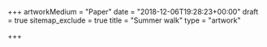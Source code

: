 +++
artworkMedium = "Paper"
date = "2018-12-06T19:28:23+00:00"
draft = true
sitemap_exclude = true
title = "Summer walk"
type = "artwork"

+++
